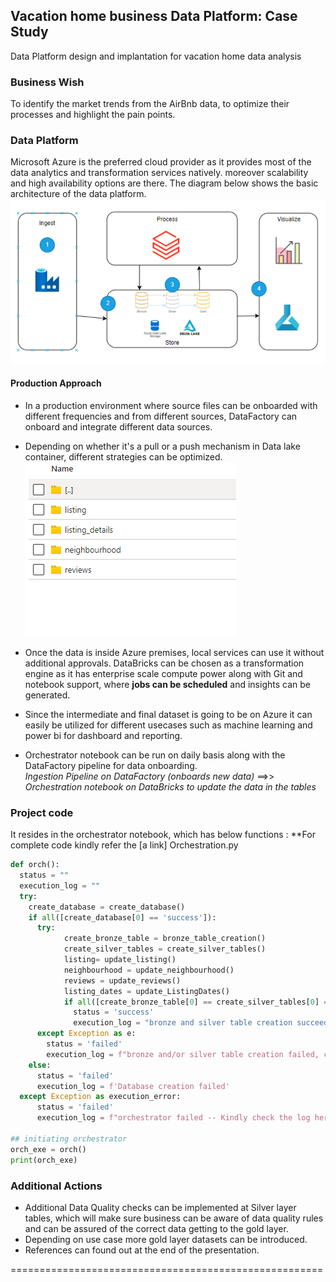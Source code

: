 ## Vacation home business Data Platform: Case Study 
Data Platform design and implantation for vacation home data analysis

### Business Wish
To identify the market trends from the AirBnb data, to optimize their processes  and highlight the pain points.

### Data Platform

Microsoft Azure is the preferred cloud provider as it provides most of the data analytics and transformation services natively. moreover scalability and high availability options are there.
The diagram below shows the basic architecture of the data platform.
![Screenshot](dataPlatformDesign.jpg)
#### Production Approach
* In a production environment where source files can be onboarded with different frequencies and from different sources, DataFactory can onboard and integrate different data sources. 
* Depending on whether it's a pull or a push mechanism in Data lake container, different strategies can be optimized.
![Screenshot](DL.png)
* Once the data is inside Azure premises, local services can use it without additional approvals. DataBricks can be chosen as a transformation engine as it has enterprise scale compute power along with Git and notebook support, where **jobs can be scheduled** and insights can be generated. 

* Since the intermediate and final dataset is going to be on Azure it can easily be utilized for different usecases such as machine learning and power bi for dashboard and reporting.

* Orchestrator notebook can be run on daily basis along with the DataFactory pipeline for data onboarding.<br>
  *Ingestion Pipeline on DataFactory (onboards new data)*
==>> *Orchestration notebook on DataBricks to update the data in the tables*<br>

### Project code
It resides in the orchestrator notebook, which has below functions :
**For complete code kindly refer the [a link] Orchestration.py
```python
def orch():
  status = ""
  execution_log = ""
  try:
    create_database = create_database()
    if all([create_database[0] == 'success']):
      try:
            create_bronze_table = bronze_table_creation()
            create_silver_tables = create_silver_tables()
            listing= update_listing()
            neighbourhood = update_neighbourhood()
            reviews = update_reviews()
            listing_dates = update_ListingDates()
            if all([create_bronze_table[0] == create_silver_tables[0] == listing[0] == neighbourhood [0] == reviews[0] == listing_dates[0] == 'success']):
              status = 'success'
              execution_log = "bronze and silver table creation succeeded "
      except Exception as e:
        status = 'failed'
        execution_log = f"bronze and/or silver table creation failed, check log here {e} "
    else:
      status = 'failed'
      execution_log = f'Database creation failed'    
  except Exception as execution_error:
      status = 'failed'
      execution_log = f"orchestrator failed -- Kindly check the log here {execution_error}"

## initiating orchestrator
orch_exe = orch()
print(orch_exe)

```


### Additional Actions 
* Additional Data Quality checks can be implemented at Silver layer tables, which will make sure business can be aware of data quality rules and can be assured of the correct data getting to the gold layer.
* Depending on use case more gold layer datasets can be introduced.
* References can found out at the end of the presentation.

======================================================
